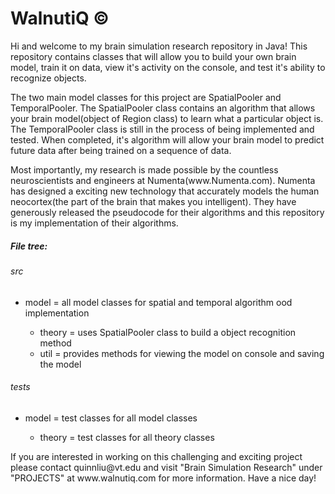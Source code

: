 WalnutiQ &copy;
========
  <p>
    Hi and welcome to my brain simulation research repository in Java! 
    This repository contains classes that will allow you to build your own
    brain model, train it on data, view it's activity on the console, and
    test it's ability to recognize objects.
  </p>
  <p>
    The two main model classes for this project are SpatialPooler and 
    TemporalPooler. The SpatialPooler class contains an algorithm that allows
    your brain model(object of Region class) to learn what a particular object
    is. The TemporalPooler class is still in the process of being implemented 
    and tested. When completed, it's algorithm will allow your brain model
    to predict future data after being trained on a sequence of data.
   </p>
   <p> 
    Most importantly, my research is made possible by the countless neuroscientists
    and engineers at Numenta(www.Numenta.com). Numenta has designed a exciting 
    new technology that accurately models the human neocortex(the part of the 
    brain that makes you intelligent). They have generously released the 
    pseudocode for their algorithms and this repository is my implementation of
    their algorithms.
  </p>
  
  <h5>File tree:</h5>
  <h6>src</h6>
     <ul>
        <li>model = all model classes for spatial and temporal algorithm 
                 ood implementation</li>
        <ul>
            <li>theory = uses SpatialPooler class to build a object recognition 
                     method</li>
            <li>util = provides methods for viewing the model on console and saving 
                     the model</li>
        </ul>
     </ul>         
  <h6>tests</h6>
      <ul>
         <li>model = test classes for all model classes</li>
         <ul>
            <li>theory = test classes for all theory classes</li>
         </ul>
      </ul>  
  
  <p>
    If you are interested in working on this challenging and exciting project 
    please contact quinnliu@vt.edu and visit "Brain Simulation Research" under 
    "PROJECTS" at www.walnutiq.com for more information. Have a nice day!
  </p>